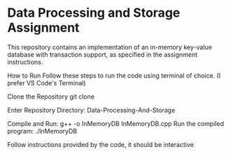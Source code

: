 # Data Processing and Storage Assignment 
This repository contains an implementation of an in-memory key-value database with transaction support, as specified in the assignment instructions. 

How to Run
Follow these steps to run the code using terminal of choice. (I prefer VS Code's Terminal)

Clone the Repository
git clone [<repository-url>](https://github.com/nataliehodnett/Data-Processing-and-Storage.git)

Enter Repository Directory: 
Data-Processing-And-Storage

Compile and Run:
g++ -o InMemoryDB InMemoryDB.cpp
Run the compiled program:
./InMemoryDB

Follow instructions provided by the code, it should be interactive
